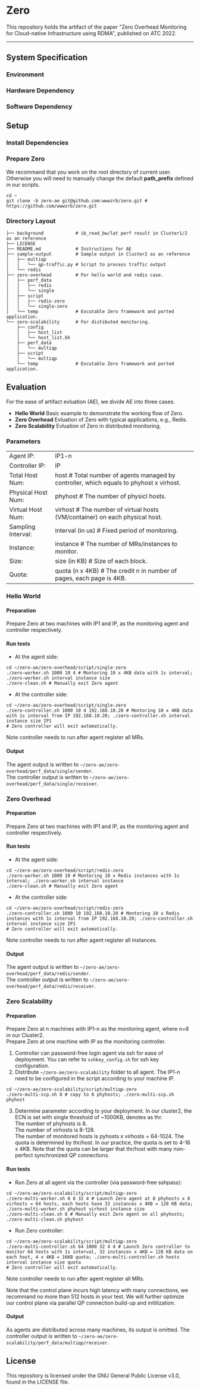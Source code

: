 # Zero
This repository holds the artifact of the paper "Zero Overhead Monitoring for Cloud-native Infrastructure using RDMA", published on ATC 2022.   

------

## System Specification
### Environment

### Hardware Dependency

### Software Dependency

## Setup

### Install Dependencies

### Prepare Zero
We recommand that you work on the root directory of current user. Otherwise you will need to manually change the default **path_prefix** defined in our scripts.

```
cd ~
git clone -b zero-ae git@github.com:wwwzrb/zero.git # https://github.com/wwwzrb/zero.git
```

### Directory Layout
```
├── background            # ib_read_bw/lat perf result in Cluster1/2 as an reference
├── LICENSE
├── README.md             # Instructions for AE
├── sample-output         # Sample output in Cluster2 as an reference
│   ├── multiqp
│   │   └── qp-traffic.py # Script to process traffic output
│   └── redis
├── zero-overhead         # For hello world and redis case.
│   ├── perf_data
│   │   ├── redis
│   │   └── single
│   ├── script 
│   │   ├── redis-zero
│   │   └── single-zero
│   └── temp              # Excutable Zero framework and ported application.
└── zero-scalability      # For distibuted monitoring.
    ├── config
    │   ├── host_list
    │   └── host_list.bk
    ├── perf_data
    │   └── multiqp
    ├── script
    │   └── multiqp
    └── temp              # Excutable Zero framework and ported application.
```

## Evaluation
For the ease of artifact evluation (AE), we divide AE into three cases.
* **Hello World** Basic example to demonstrate the working flow of Zero. 
* **Zero Overhead** Evluation of Zero with typical applicaitons, e.g., Redis.
* **Zero Scalability** Evluation of Zero in distributed monitoring.

### Parameters
|        |       | 
|  ----  | ----  |
|Agent IP:          |IP1-n|
|Controller IP:     |IP|
|Total Host Num:    |host                # Total number of agents managed by controller, which equals to phyhost x virhost.|
|Physical Host Num: |phyhost             # The number of physicl hosts.|
|Virtual Host Num:  |virhost             # The number of virtual hosts (VM/container) on each physical host.|
|Sampling Interval: |interval (in us)    # Fixed period of monitoring.|
|Instance:          |instance            # The number of MRs/instances to monitor.|
|Size:              |size (in KB)        # Size of each block.|
|Quota:             |quota (n x 4KB)     # The credit n in number of pages, each page is 4KB.|


### Hello World
#### Preparation
Prepare Zero at two machines with IP1 and IP, as the monitoring agent and controller respectively.
#### Run tests
* At the agent side:
```
cd ~/zero-ae/zero-overhead/script/single-zero 
./zero-worker.sh 1000 10 4 # Montoring 10 x 4KB data with 1s interval; ./zero-worker.sh interval instance size 
./zero-clean.sh # Manually exit Zero agent
```

* At the controller side:
```
cd ~/zero-ae/zero-overhead/script/single-zero
./zero-controller.sh 1000 10 4 192.168.10.20 # Montoring 10 x 4KB data with 1s interval from IP 192.168.10.20; ./zero-controller.sh interval instance size IP1  
# Zero controller will exit automatically.
```

Note controller needs to run after agent register all MRs.  

#### Output
The agent output is written to `~/zero-ae/zero-overhead/perf_data/single/sender`.    
The controller output is written to `~/zero-ae/zero-overhead/perf_data/single/receiver`. 

### Zero Overhead
#### Preparation
Prepare Zero at two machines with IP1 and IP, as the monitoring agent and controller respectively.
#### Run tests
* At the agent side:
```
cd ~/zero-ae/zero-overhead/script/redis-zero 
./zero-worker.sh 1000 10 # Montoring 10 x Redis instances with 1s interval; ./zero-worker.sh interval instance
./zero-clean.sh # Manually exit Zero agent
```

* At the controller side:
```
cd ~/zero-ae/zero-overhead/script/redis-zero
./zero-controller.sh 1000 10 192.168.10.20 # Montoring 10 x Redis instances with 1s interval from IP 192.168.10.20; ./zero-controller.sh interval instance size IP1  
# Zero controller will exit automatically.
```
Note controller needs to run after agent register all instances.    

#### Output
The agent output is written to `~/zero-ae/zero-overhead/perf_data/redis/sender`.    
The controller output is written to `~/zero-ae/zero-overhead/perf_data/redis/receiver`. 

### Zero Scalability
#### Preparation
Prepare Zero at n machines with IP1-n as the monitoring agent, where n=8 in our Cluster2.   
Prepare Zero at one machine with IP as the monitoring controller.

1. Controller can password-free login agent via ssh for ease of deployment. You can refer to `sshkey_config.sh` for ssh key configuration.
2. Distribute `~/zero-ae/zero-scalability` folder to all agent. The IP1-n need to be configured in the script according to your machine IP.
```
cd ~/zero-ae/zero-scalability/script/multiqp-zero
./zero-multi-scp.sh 8 # copy to 8 phyhosts; ./zero-multi-scp.sh phyhost
```
3. Determine parameter according to your deployment.
In our cluster2, the ECN is set with single threshold of ~1000KB, denotes as thr.  
The number of phyhosts is 8.  
The number of virhosts is 8-128.  
The number of monitored hosts is pyhosts x virhosts = 64-1024.
The quota is determined by thr/host. 
In our practice, the quota is set to 4-16 x 4KB. Note that the quota can be larger that thr/host with many non-perfect synchronized QP connections.

#### Run tests
* Run Zero at all agent via the controller (via password-free sshpass):
```
cd ~/zero-ae/zero-scalability/script/multiqp-zero
./zero-multi-worker.sh 8 8 32 4 # Launch Zero agent at 8 phyhosts x 8 virhosts = 64 hosts, each hosts have 32 instances x 4KB = 128 KB data; ./zero-multi-worker.sh phyhost virhost instance size
./zero-multi-clean.sh 8 # Manually exit Zero agent on all phyhosts; ./zero-multi-clean.sh phyhost
```

* Run Zero controller:
```
cd ~/zero-ae/zero-scalability/script/multiqp-zero
./zero-multi-controller.sh 64 1000 32 4 4 # Launch Zero controller to monitor 64 hosts with 1s interval, 32 instances x 4KB = 128 KB data on each host, 4 x 4KB = 16KB quota; ./zero-multi-controller.sh hosts interval instance size quota
# Zero controller will exit automatically.
```

Note controller needs to run after agent register all MRs. 

Note that the control plane incurs high latency with many connections, we recommand no more than 512 hosts in your test. We will further optimize our control plane via parallel QP connection build-up and initilization.

#### Output
As agents are distributed across many machines, its output is omitted.
The controller output is written to `~/zero-ae/zero-scalability/perf_data/multiqp/receiver`.


## License
This repository is licensed under the GNU General Public License v3.0, found in the LICENSE file. 
